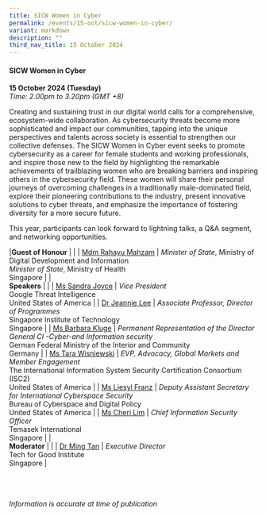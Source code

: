 ```yaml
---
title: SICW Women in Cyber
permalink: /events/15-oct/sicw-women-in-cyber/
variant: markdown
description: ""
third_nav_title: 15 October 2024
---
```

#### **SICW Women in Cyber**

**15 October 2024 (Tuesday)**  
*Time: 2.00pm to 3.20pm (GMT +8)*

Creating and sustaining trust in our digital world calls for a comprehensive, ecosystem-wide collaboration. As cybersecurity threats become more sophisticated and impact our communities, tapping into the unique perspectives and talents across society is essential to strengthen our collective defenses. The SICW Women in Cyber event seeks to promote cybersecurity as a career for female students and working professionals, and inspire those new to the field by highlighting the remarkable achievements of trailblazing women who are breaking barriers and inspiring others in the cybersecurity field. These women will share their personal journeys of overcoming challenges in a traditionally male-dominated field, explore their pioneering contributions to the industry, present innovative solutions to cyber threats, and emphasize the importance of fostering diversity for a more secure future.

This year, participants can look forward to lightning talks, a Q&amp;A segment, and networking opportunities.

|**Guest of Honour**          |                                                              |
| [Mdm Rahayu Mahzam](/speakers/mdm-rahayu-mahzam/)  | *Minister of State*, Ministry of Digital Development and Information <br>*Minister of State*, Ministry of Health<br>Singapore      |
|<br>**Speakers**          |                                                              |
| [Ms Sandra Joyce](/speakers/ms-sandra-joyce/)  | *Vice President* <br>Google Threat Intelligence<br>United States of America      |
| [Dr Jeannie Lee](/speakers/ms-cheri-lim/)  | *Associate Professor, Director of Programmes* <br>Singapore Institute of Technology<br>Singapore      |
| [Ms Barbara Kluge](/speakers/ms-barbara-kluge/)  | *Permanent Representation of the Director General CI -Cyber-and Information security* <br>German Federal Ministry of the Interior and Community<br>Germany      |
| [Ms Tara Wisniewski](/speakers/ms-tara-wisniewski/)  | *EVP, Advocacy, Global Markets and Member Engagement* <br>The International Information System Security Certification Consortium (ISC2) <br>United States of America      |
| [Ms Liesyl Franz](/speakers/ms-liesyl-franz/)  | *Deputy Assistant Secretary for International Cyberspace Security* <br>Bureau of Cyberspace and Digital Policy<br>United States of America      |
| [Ms Cheri Lim](/speakers/ms-cheri-lim/)  | *Chief Information Security Officer* <br>Temasek International<br>Singapore      |
|<br>**Moderator**          |                                                              |
| [Dr Ming Tan](/speakers/dr-ming-tan/)  | *Executive Director* <br>Tech for Good Institute<br>Singapore      |

<br><br><br>
*Information is accurate at time of publication*